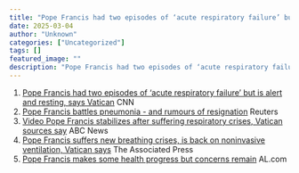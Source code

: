 ```yaml
---
title: "Pope Francis had two episodes of ‘acute respiratory failure’ but is alert and resting, says Vatican - CNN"
date: 2025-03-04
author: "Unknown"
categories: ["Uncategorized"]
tags: []
featured_image: ""
description: "Pope Francis had two episodes of ‘acute respiratory failure’ but is alert and resting, says Vatican&nbsp;&nbsp;CNNPope Francis battles pneumonia - and rumours o..."
---
```


  1. [Pope Francis had two episodes of ‘acute respiratory failure’ but is alert and resting, says Vatican](https://news.google.com/rss/articles/CBMijwFBVV95cUxORklqRUdrUTNVZ2JlVVAxeXVLM1ItSFcwbHRQUF9rY0lLc2VMcVRzNWlqS1lrNXBqMEF3c0gtX2RwcVhVSkxWQXU0Y3pNWlZZQ3dybmZaWEoyakRUU2M1N3JoWEw0cktYaXV5TU8zS0ZONnllQmdtci1lMlBnandnMFM0SUtha3pRVFdwQm1NUdIBhgFBVV95cUxPOWlnWE1vbWhuNWRZb3ZveE1TVTZRN1dCZEx2LWp4WWJHTlQ3SVRVMVBPMzFCcEMyMjFhTklLd0gxdzVkRGpEaXNLQUY4d2RNWHRIQ0wzUVItMTdkZHc0RU12LXpmX1Jvc3k4YmJVcDIxQlNYZUw3N01YVFRTX3hkdVZhTzUyZw?oc=5)  CNN
  2. [Pope Francis battles pneumonia - and rumours of resignation](https://news.google.com/rss/articles/CBMioAFBVV95cUxNcjBHdHQ3em5iWkpfQXNkZnNfNjFFdXhFTDdJTEw3alUyeFpFYV9fcWJrZXV2RjcxeGRfNGFVU3VEMGVLV2lUZHdnbHNKNk1mdlZacERXdEwza2NWQ1pwc3A5U3hBRFRkUzVldDEwdVdaZjlRa3lrNjZWUlZaMkh3WWpsLTQ3bkNtcDRNTVVVRW9yYTFnNkpzQmhtYnU4ZHJ3?oc=5)  Reuters
  3. [Video Pope Francis stabilizes after suffering respiratory crises, Vatican sources say](https://news.google.com/rss/articles/CBMitAFBVV95cUxPSUlWOUJ4WC0wSnFFQUVaUzJzQUljbDd5Sm1NTk9ISHdCS1NudmNtWjYwb1g3OG1lWUpINElybnFRbm5SNkUwSmJjelNZN1dHYWhkMWxPMzQ4MkZ3UUJ6UldCNUxBdXI3UDZKUE50cTNIaW81MWRBNVprcDV3c2lINEFaRjZ2NDhTNWM2R2R6bkZPMUh0a1FsNHVhVXJrRVdEREpSS0hmTlVKTnhYSkpqaGVnZnA?oc=5)  ABC News
  4. [Pope Francis suffers new breathing crises, is back on noninvasive ventilation, Vatican says](https://news.google.com/rss/articles/CBMiigFBVV95cUxObm94U1FfdmRoQUwwQnVrUjVOTmJrcUtoMlhiZTR5UXo3MnRuajBBbFRBZjVDbkZwdkcwcGxDRm43S2dzMUpLTDJwQWtEdzlPSDVaMUNZNTFZTjZLQ3lmMWk3MlIxWWtkMEpqMWJRRmlCczBiNVJsdnpqMXBqWGR6SnlkYV81WHFRQlE?oc=5)  The Associated Press
  5. [Pope Francis makes some health progress but concerns remain](https://news.google.com/rss/articles/CBMinAFBVV95cUxNZjRLaWZFUnRDRm5QRHZaUkpTdFFibFFPZV9HQ3R3ZFFRa3JiSnhJWlhiQlJxcE9tb0MxaktTMkhrZU91TVFWaUUxRVpLT3ZDNzhidVZUY2dzMHZMZFh3U3pNaWFhZTcxSE9na2JCdVdGWkc0TzN1REcyU0gtNFFPQjVjRG85M1VIbm90Rk5vem5TV3VqM0hWZjhxc07SAbABQVVfeXFMTVBiRDNUZ1FDWVdTeldqOXdxX3MzZzlndEpmTU8ybTlpU1NwcFdnUzItamFQdWdIeTR1V0NXM1RsVzh2b0NnLUxQYWRXdjNCRnBhNnNaS1RaQkpmbHFBclhqa2t3TTAzcDFhN1l4NDg3MUhlU1Q4SkpGWHdneVBmVkZTQUZrLXlaLWhhZ1lKbmtDNk1iWGVQWEYxZU82SGU1T2J5bktmVVhSUm1rblJtMlk?oc=5)  AL.com


